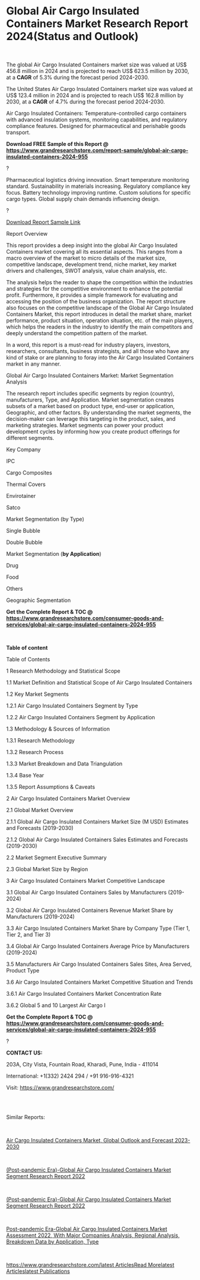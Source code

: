 <h1>Global Air Cargo Insulated Containers Market Research Report 2024(Status and Outlook)</h1><br/><p>The global Air Cargo Insulated Containers market size was valued at US$ 456.8 million in 2024 and is projected to reach US$ 623.5 million by 2030, at a <strong>CAGR</strong> of 5.3% during the forecast period 2024-2030.</p>
 
 
 
 <p>The United States Air Cargo Insulated Containers market size was valued at US$ 123.4 million in 2024 and is projected to reach US$ 162.8 million by 2030, at a <strong>CAGR</strong> of 4.7% during the forecast period 2024-2030.</p>
 
 
 
 <p>Air Cargo Insulated Containers: Temperature-controlled cargo containers with advanced insulation systems, monitoring capabilities, and regulatory compliance features. Designed for pharmaceutical and perishable goods transport.</p>
 
 
 
 <div><b>Download FREE Sample of this Report @ <a href="https://www.grandresearchstore.com/report-sample/global-air-cargo-insulated-containers-2024-955">https://www.grandresearchstore.com/report-sample/global-air-cargo-insulated-containers-2024-955</a></b></div>
 
 
 
 <p>? </p>
 
 
 
 <p>Pharmaceutical logistics driving innovation. Smart temperature monitoring standard. Sustainability in materials increasing. Regulatory compliance key focus. Battery technology improving runtime. Custom solutions for specific cargo types. Global supply chain demands influencing design.</p>
 
 
 
 <p>? </p>
 
 
 
 <p><a href="https://www.grandresearchstore.com/mr-admin/report-sample/global-air-cargo-insulated-containers-2024-955">Download Report Sample Link</a></p>
 
 
 
 <p>Report Overview</p>
 
 
 
 <p>This report provides a deep insight into the global Air Cargo Insulated Containers market covering all its essential aspects. This ranges from a macro overview of the market to micro details of the market size, competitive landscape, development trend, niche market, key market drivers and challenges, SWOT analysis, value chain analysis, etc.</p>
 
 
 
 <p>The analysis helps the reader to shape the competition within the industries and strategies for the competitive environment to enhance the potential profit. Furthermore, it provides a simple framework for evaluating and accessing the position of the business organization. The report structure also focuses on the competitive landscape of the Global Air Cargo Insulated Containers Market, this report introduces in detail the market share, market performance, product situation, operation situation, etc. of the main players, which helps the readers in the industry to identify the main competitors and deeply understand the competition pattern of the market.</p>
 
 
 
 <p>In a word, this report is a must-read for industry players, investors, researchers, consultants, business strategists, and all those who have any kind of stake or are planning to foray into the Air Cargo Insulated Containers market in any manner.</p>
 
 
 
 <p>Global Air Cargo Insulated Containers Market: Market Segmentation Analysis</p>
 
 
 
 <p>The research report includes specific segments by region (country), manufacturers, Type, and Application. Market segmentation creates subsets of a market based on product type, end-user or application, Geographic, and other factors. By understanding the market segments, the decision-maker can leverage this targeting in the product, sales, and marketing strategies. Market segments can power your product development cycles by informing how you create product offerings for different segments.</p>
 
 
 
 <p>Key Company</p>
 
 
 
 <p>IPC</p>
 
 
 
 <p>Cargo Composites</p>
 
 
 
 <p>Thermal Covers</p>
 
 
 
 <p>Envirotainer</p>
 
 
 
 <p>Satco</p>
 
 
 
 <p>Market Segmentation (by Type)</p>
 
 
 
 <p>Single Bubble</p>
 
 
 
 <p>Double Bubble</p>
 
 
 
 <p>Market Segmentation (<strong>by Application</strong>)</p>
 
 
 
 <p>Drug</p>
 
 
 
 <p>Food</p>
 
 
 
 <p>Others</p>
 
 
 
 <p>Geographic Segmentation</p>
 
 
 
 <div><b>Get the Complete Report & TOC @ <a href="https://www.grandresearchstore.com/consumer-goods-and-services/global-air-cargo-insulated-containers-2024-955">https://www.grandresearchstore.com/consumer-goods-and-services/global-air-cargo-insulated-containers-2024-955</a></b></div>
 
 
 
 <p><br />
 
 <b>Table of content</b></p>
 
 
 
 <p>Table of Contents<br />
 
 1 Research Methodology and Statistical Scope<br />
 
 1.1 Market Definition and Statistical Scope of Air Cargo Insulated Containers<br />
 
 1.2 Key Market Segments<br />
 
 1.2.1 Air Cargo Insulated Containers Segment by Type<br />
 
 1.2.2 Air Cargo Insulated Containers Segment by Application<br />
 
 1.3 Methodology & Sources of Information<br />
 
 1.3.1 Research Methodology<br />
 
 1.3.2 Research Process<br />
 
 1.3.3 Market Breakdown and Data Triangulation<br />
 
 1.3.4 Base Year<br />
 
 1.3.5 Report Assumptions & Caveats<br />
 
 2 Air Cargo Insulated Containers Market Overview<br />
 
 2.1 Global Market Overview<br />
 
 2.1.1 Global Air Cargo Insulated Containers Market Size (M USD) Estimates and Forecasts (2019-2030)<br />
 
 2.1.2 Global Air Cargo Insulated Containers Sales Estimates and Forecasts (2019-2030)<br />
 
 2.2 Market Segment Executive Summary<br />
 
 2.3 Global Market Size by Region<br />
 
 3 Air Cargo Insulated Containers Market Competitive Landscape<br />
 
 3.1 Global Air Cargo Insulated Containers Sales by Manufacturers (2019-2024)<br />
 
 3.2 Global Air Cargo Insulated Containers Revenue Market Share by Manufacturers (2019-2024)<br />
 
 3.3 Air Cargo Insulated Containers Market Share by Company Type (Tier 1, Tier 2, and Tier 3)<br />
 
 3.4 Global Air Cargo Insulated Containers Average Price by Manufacturers (2019-2024)<br />
 
 3.5 Manufacturers Air Cargo Insulated Containers Sales Sites, Area Served, Product Type<br />
 
 3.6 Air Cargo Insulated Containers Market Competitive Situation and Trends<br />
 
 3.6.1 Air Cargo Insulated Containers Market Concentration Rate<br />
 
 3.6.2 Global 5 and 10 Largest Air Cargo I</p>
 
 
 
 <div><b>Get the Complete Report & TOC @ <a href="https://www.grandresearchstore.com/consumer-goods-and-services/global-air-cargo-insulated-containers-2024-955">https://www.grandresearchstore.com/consumer-goods-and-services/global-air-cargo-insulated-containers-2024-955</a></b></div>
 
 
 
 <p>? </p>
 
 
 
 <p><b>CONTACT US:</b><br />
 
 203A, City Vista, Fountain Road, Kharadi, Pune, India - 411014<br />
 
 International: +1(332) 2424 294 / +91 916-916-4321<br />
 
 Visit: <a href="https://www.grandresearchstore.com/">https://www.grandresearchstore.com/</a><br />
 
 <br />
 
 <br />
 
 Similar Reports:<br />
 
 <br />
 
 <a href="https://www.grandresearchstore.com/consumer-goods-and-services/global-air-cargo-insulated-containers-forecast-2023-2030-399">Air Cargo Insulated Containers Market, Global Outlook and Forecast 2023-2030</a><br />
 
 <br />
 
 <a href="https://www.grandresearchstore.com/food-and-beverages/global-air-cargo-insulated-containers-2022-525">(Post-pandemic Era)-Global Air Cargo Insulated Containers Market Segment Research Report 2022</a><br />
 
 <br />
 
 <a href="https://www.grandresearchstore.com/food-and-beverages/global-air-cargo-insulated-containers-2022-298">(Post-pandemic Era)-Global Air Cargo Insulated Containers Market Segment Research Report 2022</a><br />
 
 <br />
 
 <a href="https://www.grandresearchstore.com/food-and-beverages/global-regional-postpemic-era-air-cargo-insulated-containers-2022-437">Post-pandemic Era-Global Air Cargo Insulated Containers Market Assessment 2022, With Major Companies Analysis, Regional Analysis, Breakdown Data by Application, Type</a><br />
 
 <br />
 
 <a href="https://gyeongbokgung.com">https://www.grandresearchstore.com/</a><a href="https://hallyeomaritime.com">latest Articles</a><a href="https://jingwansa.com">Read More</a><a href="https://nguoiviet.jp/">latest Articles</a><a href="https://www.intelmarketresearch.com/">latest Publications</a></p>